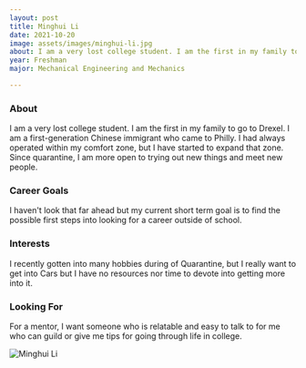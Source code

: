 ```yaml
---
layout: post
title: Minghui Li 
date: 2021-10-20
image: assets/images/minghui-li.jpg
about: I am a very lost college student. I am the first in my family to go to Drexel. I am a first-generation Chinese immigrant who came to Philly. I had always operated within my comfort zone, but I have started to expand that zone. Since quarantine, I am more open to trying out new things and meet new people. 
year: Freshman
major: Mechanical Engineering and Mechanics

---
```


### About

I am a very lost college student. I am the first in my family to go to Drexel. I am a first-generation Chinese immigrant who came to Philly. I had always operated within my comfort zone, but I have started to expand that zone. Since quarantine, I am more open to trying out new things and meet new people. 

### Career Goals

I haven't look that far ahead but my current short term goal is to find the possible first steps into looking for a career outside of school. 

### Interests

I recently gotten into many hobbies during of Quarantine, but I really want to get into Cars  but I have no resources nor time to devote into getting more into it. 

### Looking For

For a mentor, I want someone who is relatable and easy to talk to for me who can guild or give me tips for going through life in college. 

<div class="text-center my-5">
    <img src="{ https://sase-drexel.github.io/mentorship-2021/assets/images/minghui-li.jpg | absolute_url }" alt="Minghui Li" class="rounded post-img" />
</div>
